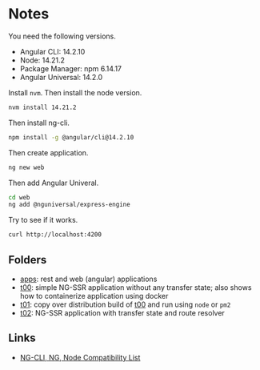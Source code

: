 # Notes

You need the following versions.

- Angular CLI: 14.2.10
- Node: 14.21.2
- Package Manager: npm 6.14.17 
- Angular Universal: 14.2.0

Install `nvm`. Then install the node version.

```bash
nvm install 14.21.2
```

Then install ng-cli.

```bash
npm install -g @angular/cli@14.2.10
```

Then create application.

```bash
ng new web
```

Then add Angular Univeral. 

```bash
cd web
ng add @nguniversal/express-engine
```

Try to see if it works.

```bash
curl http://localhost:4200
```

## Folders

- [apps](apps): rest and web (angular) applications
- [t00](t00): simple NG-SSR application without any transfer state; also shows how to containerize application using docker
- [t01](t01): copy over distribution build of [t00](t00) and run using `node` or `pm2`
- [t02](t02): NG-SSR application with transfer state and route resolver

## Links

- [NG-CLI, NG, Node Compatibility List](https://stackoverflow.com/questions/60248452/is-there-a-compatibility-list-for-angular-angular-cli-and-node-js)
